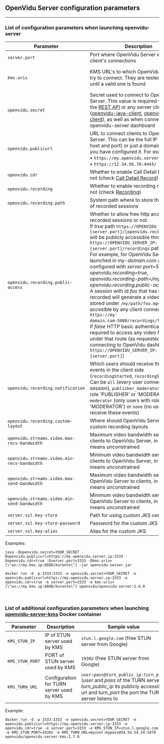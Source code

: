 <h2 id="section-title">OpenVidu Server configuration parameters</h2>
<hr>

### List of configuration parameters when launching openvidu-server

| Parameter                          | Description   										             | Default value   |
| ---------------------------------- | --------------------------------------------------------------- | --------------- |
| `server.port`                      | Port where OpenVidu Server will listen to client's connections  | ***4443***      |
| `kms.uris`                         | KMS URL's to which OpenVidu Server will try to connect. They are tested in order until a valid one is found | ***[\"ws://localhost:8888/kurento\"]***<br>(default value for a KMS running in the same machine as OpenVidu Server) |
| `openvidu.secret`                  | Secret used to connect to OpenVidu Server. This value is required when using the [REST API](/reference-docs/REST-API/) or any server client ([openvidu-java-client](/reference-docs/openvidu-java-client), [openvidu-node-client](/reference-docs/openvidu-node-client)), as well as when connecting to openvidu-server dashboard     | ***MY_SECRET*** |
| `openvidu.publicurl`               | URL to connect clients to OpenVidu Server. This can be the full IP (protocol, host and port) or just a domain name if you have configured it. For example:<br>• `https://my.openvidu.server.com`<br>• `https://12.34.56.78:4443/` | ***local***<br>(with default value _local_ this parameter will be set to `localhost:PORT`, being _PORT_ the param `server.port`) |
| `openvidu.cdr`                     | Whether to enable Call Detail Record or not (check [Call Detail Record](/reference-docs/openvidu-server-cdr)) | ***false*** |
| `openvidu.recording`               | Whether to enable recording module or not (check [Recording](/advanced-features/recording/))  | ***false*** |
| `openvidu.recording.path`          | System path where to store the video files of recorded sessions | ***/opt/openvidu/recordings*** |
| `openvidu.recording.public-access` | Whether to allow free http access to recorded sessions or not.<br>If *true* path `https://OPENVIDU_SERVER_IP:[server.port]/[openvidu.recording.path]` will be publicly accessible through `https://OPENVIDU_SERVER_IP:[server.port]/recordings` path.<br>For example, for OpenVidu Server launched in *my-domain.com* and configured with *server.port=5000*, *openvidu.recording=true*, *openvidu.recording-path=/my/path* and *openvidu.recording.public-access=true* : A session with id *foo* that has been recorded will generate a video file locally stored under `/my/path/foo.mp4` and accesible by any client connecting to `https://my-domain.com:5000/recordings/foo.mp4`.<br>If *false* HTTP basic authentication will be required to access any video file stored under that route (as requested when connecting to OpenVidu dashboard on `https://OPENVIDU_SERVER_IP:[server.port]`) | ***false*** |
| `openvidu.recording.notification`  | Which users should receive the recording events in the client side (`recordingStarted`, `recordingStopped`). Can be `all` (every user connected to the session), `publisher_moderator` (users with role 'PUBLISHER' or 'MODERATOR'), `moderator` (only users with role 'MODERATOR') or `none` (no user will receive these events) | ***publisher_moderator*** |
| `openvidu.recording.custom-layout` | Where should OpenVidu Server look for custom recording layouts  | ***/opt/openvidu/custom-layout*** |
| `openvidu.streams.video.max-recv-bandwidth` | Maximum video bandwidth sent from clients to OpenVidu Server, in kbps. 0 means unconstrained | 1000 |
| `openvidu.streams.video.min-recv-bandwidth` | Minimum video bandwidth sent from clients to OpenVidu Server, in kbps. 0 means unconstrained | 300  |
| `openvidu.streams.video.max-send-bandwidth` | Maximum video bandwidth sent from OpenVidu Server to clients, in kbps. 0 means unconstrained | 1000 |
| `openvidu.streams.video.min-send-bandwidth` | Minimum video bandwidth sent from OpenVidu Server to clients, in kbps. 0 means unconstrained | 300  |
| `server.ssl.key-store`             | Path for using custom JKS certificate                           | _(selfsigned OpenVidu key-store)_ |
| `server.ssl.key-store-password`    | Password for the custom JKS                                     | _(selfsigned OpenVidu password)_  |
| `server.ssl.key-alias`             | Alias for the custom JKS                                        | _(selfsigned OpenVidu alias)_     |

Examples:

```console
java -Dopenvidu.secret=YOUR_SECRET -Dopenvidu.publicurl=https://my.openvidu.server.ip:3333 -Dopenvidu.cdr=true -Dserver.port=3333 -Dkms.uris=[\"ws://my.kms.ip:8888/kurento\"] -jar openvidu-server.jar
```

```console
docker run -d -p 3333:3333 -e openvidu.secret=YOUR_SECRET -e openvidu.publicurl=https://my.openvidu.server.ip:3333 -e openvidu.cdr=true -e server.port=3333 -e kms.uris=[\"ws://my.kms.ip:8888/kurento\"] openvidu/openvidu-server:2.6.0
```

<br>

### List of additional configuration parameters when launching [openvidu-server-kms](https://hub.docker.com/r/openvidu/openvidu-server-kms/) Docker container

| Parameter       | Description                               | Sample value                                       |
| --------------- | ----------------------------------------- | -------------------------------------------------- |
| `KMS_STUN_IP`   | IP of STUN server used by KMS             | `stun.l.google.com` (free STUN server from Google) |
| `KMS_STUN_PORT` | PORT of STUN server used by KMS           | `19302` (free STUN server from Google)             |
| `KMS_TURN_URL`  | Configuration for TURN server used by KMS | `user:pass@turn_public_ip:turn_port` (_user_ and _pass_ of the TURN server, _turn_public_ip_ its publicly accessible url and _turn_port_ the port the TURN server listens to |

Example:

```console
docker run -d -p 3333:3333 -e openvidu.secret=YOUR_SECRET -e openvidu.publicurl=https://my.openvidu.server.ip:3333 -e openvidu.cdr=true -e server.port=3333 -e KMS_STUN_IP=stun.l.google.com -e KMS_STUN_PORT=19302 -e KMS_TURN_URL=myuser:mypass@54.54.54.54:3478 openvidu/openvidu-server-kms:2.7.0
```

<br>